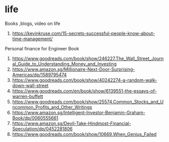 # life
Books ,blogs, video on life 

1. https://kevinkruse.com/15-secrets-successful-people-know-about-time-management/

Personal finance for Engineer
Book 
1. https://www.goodreads.com/book/show/246227.The_Wall_Street_Journal_Guide_to_Understanding_Money_and_Investing
2. https://www.amazon.sg/Millionaire-Next-Door-Surprising-Americas/dp/1589795474
3. https://www.goodreads.com/book/show/40242274-a-random-walk-down-wall-street
4. https://www.goodreads.com/en/book/show/6139551-the-essays-of-warren-buffett
5. https://www.goodreads.com/book/show/25574.Common_Stocks_and_Uncommon_Profits_and_Other_Writings
6. https://www.amazon.sg/Intelligent-Investor-Benjamin-Graham-Book/dp/0060555661
7. https://www.amazon.sg/Devil-Take-Hindmost-Financial-Speculation/dp/0452281806
8. https://www.goodreads.com/book/show/10669.When_Genius_Failed
